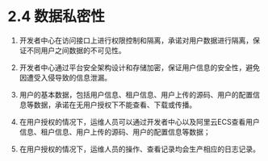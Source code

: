 # 2.4 数据私密性

1. 开发者中心在访问接口上进行权限控制和隔离，承诺对用户数据进行隔离，保证不同用户之间数据的不可见性。

2. 开发者中心通过平台安全架构设计和存储加密，保证用户信息的安全性，避免因遭受入侵导致的信息泄漏。

3. 用户的基本数据，包括用户信息、租户信息、用户上传的源码、用户的配置信息等数据，承诺在无用户授权下不能查看、下载或传播。

4. 在用户授权的情况下，运维人员可以通过开发者中心以及阿里云ECS查看用户信息、租户信息、用户上传的源码、用户的配置信息等数据；

5. 在用户授权的情况下，运维人员的操作、查看记录均会生产相应的日志记录。